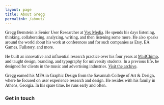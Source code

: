 ```yaml
---
layout: page
title: About Gregg
permalink: /about/
---
```

<span style="font-family:karla">
Gregg Bernstein is Senior User Researcher at <a href="http://www.voxmedia.com">Vox Media</a>. He spends his days listening, thinking, collaborating, analyzing, writing, and then listening some more. He also speaks around the world about his work at conferences and for such companies as Etsy, EA Games, Fullstory, and more.
</span>
<p>
<span style="font-family:karla">
He built an innovative and influential research practice over his four years at <a href="http://www.mailchimp.com">MailChimp</a>, and taught design, branding, and typography for university students. In a previous life, he designed for clients in the music and advertising industries. <a href="/archive">Visit the archive</a>.
</span>
<p>
<span style="font-family:karla">Gregg earned his MFA in Graphic Design from the Savannah College of Art &amp; Design, where he focused on user experience research and design. He resides with his family in Athens, Georgia. In his spare time, he runs early and often.
</span>

<h3>Get in touch</h3>
<div id="wufoo-zu5w0iz0btii2p"></div>
<script type="text/javascript">var zu5w0iz0btii2p;(function(d, t) {
var s = d.createElement(t), options = {
'userName':'greggcorp',
'formHash':'zu5w0iz0btii2p',
'autoResize':true,
'height':'517',
'async':true,
'host':'wufoo.com',
'header':'hide',
'ssl':true};
s.src = ('https:' == d.location.protocol ? 'https://' : 'http://') + 'www.wufoo.com/scripts/embed/form.js';
s.onload = s.onreadystatechange = function() {
var rs = this.readyState; if (rs) if (rs != 'complete') if (rs != 'loaded') return;
try { zu5w0iz0btii2p = new WufooForm();zu5w0iz0btii2p.initialize(options);zu5w0iz0btii2p.display(); } catch (e) {}};
var scr = d.getElementsByTagName(t)[0], par = scr.parentNode; par.insertBefore(s, scr);
})(document, 'script');</script>
